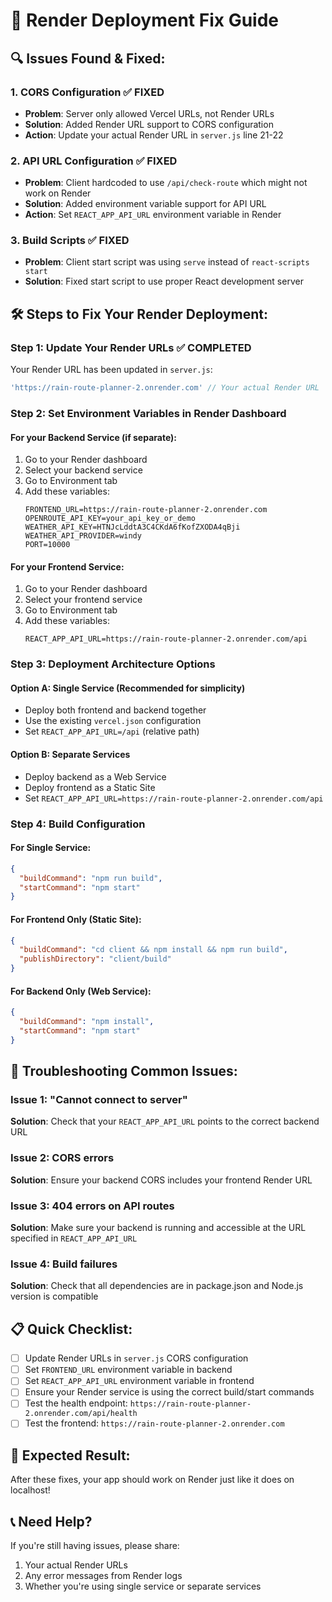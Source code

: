 # 🚀 Render Deployment Fix Guide

## 🔍 **Issues Found & Fixed:**

### 1. **CORS Configuration** ✅ FIXED
- **Problem**: Server only allowed Vercel URLs, not Render URLs
- **Solution**: Added Render URL support to CORS configuration
- **Action**: Update your actual Render URL in `server.js` line 21-22

### 2. **API URL Configuration** ✅ FIXED  
- **Problem**: Client hardcoded to use `/api/check-route` which might not work on Render
- **Solution**: Added environment variable support for API URL
- **Action**: Set `REACT_APP_API_URL` environment variable in Render

### 3. **Build Scripts** ✅ FIXED
- **Problem**: Client start script was using `serve` instead of `react-scripts start`
- **Solution**: Fixed start script to use proper React development server

## 🛠️ **Steps to Fix Your Render Deployment:**

### Step 1: Update Your Render URLs ✅ COMPLETED
Your Render URL has been updated in `server.js`:
```javascript
'https://rain-route-planner-2.onrender.com' // Your actual Render URL
```

### Step 2: Set Environment Variables in Render Dashboard

#### For your **Backend Service** (if separate):
1. Go to your Render dashboard
2. Select your backend service
3. Go to Environment tab
4. Add these variables:
   ```
   FRONTEND_URL=https://rain-route-planner-2.onrender.com
   OPENROUTE_API_KEY=your_api_key_or_demo
   WEATHER_API_KEY=HTNJcLddtA3C4CKdA6fKofZXODA4qBji
   WEATHER_API_PROVIDER=windy
   PORT=10000
   ```

#### For your **Frontend Service**:
1. Go to your Render dashboard  
2. Select your frontend service
3. Go to Environment tab
4. Add these variables:
   ```
   REACT_APP_API_URL=https://rain-route-planner-2.onrender.com/api
   ```

### Step 3: Deployment Architecture Options

#### Option A: Single Service (Recommended for simplicity)
- Deploy both frontend and backend together
- Use the existing `vercel.json` configuration
- Set `REACT_APP_API_URL=/api` (relative path)

#### Option B: Separate Services
- Deploy backend as a Web Service
- Deploy frontend as a Static Site
- Set `REACT_APP_API_URL=https://rain-route-planner-2.onrender.com/api`

### Step 4: Build Configuration

#### For Single Service:
```json
{
  "buildCommand": "npm run build",
  "startCommand": "npm start"
}
```

#### For Frontend Only (Static Site):
```json
{
  "buildCommand": "cd client && npm install && npm run build",
  "publishDirectory": "client/build"
}
```

#### For Backend Only (Web Service):
```json
{
  "buildCommand": "npm install",
  "startCommand": "npm start"
}
```

## 🔧 **Troubleshooting Common Issues:**

### Issue 1: "Cannot connect to server"
**Solution**: Check that your `REACT_APP_API_URL` points to the correct backend URL

### Issue 2: CORS errors
**Solution**: Ensure your backend CORS includes your frontend Render URL

### Issue 3: 404 errors on API routes
**Solution**: Make sure your backend is running and accessible at the URL specified in `REACT_APP_API_URL`

### Issue 4: Build failures
**Solution**: Check that all dependencies are in package.json and Node.js version is compatible

## 📋 **Quick Checklist:**

- [ ] Update Render URLs in `server.js` CORS configuration
- [ ] Set `FRONTEND_URL` environment variable in backend
- [ ] Set `REACT_APP_API_URL` environment variable in frontend  
- [ ] Ensure your Render service is using the correct build/start commands
- [ ] Test the health endpoint: `https://rain-route-planner-2.onrender.com/api/health`
- [ ] Test the frontend: `https://rain-route-planner-2.onrender.com`

## 🎯 **Expected Result:**
After these fixes, your app should work on Render just like it does on localhost!

## 📞 **Need Help?**
If you're still having issues, please share:
1. Your actual Render URLs
2. Any error messages from Render logs
3. Whether you're using single service or separate services
